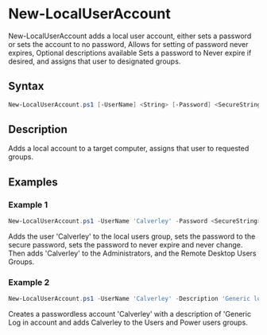 # New-LocalUserAccount

New-LocalUserAccount adds a local user account, either sets a password or sets the account to no password, Allows for setting of password never expires, Optional descriptions available
  Sets a password to Never expire if desired, and assigns that user to designated groups.

## Syntax
```PowerShell
New-LocalUserAccount.ps1 [-UserName] <String> [-Password] <SecureString> [-PasswordNeverExpires] [-Description] <String> [-UserMayNotChangePassword] [-Description] <StringArray> [<CommonParameters>]
```
## Description

Adds a local account to a target computer, assigns that user to requested groups.

## Examples


###  Example 1 
```PowerShell
New-LocalUserAccount.ps1 -UserName 'Calverley' -Password <SecureString> -PasswordNeverExpires -UserMayNotChangePassword -Groups 'Admin', 'Remote D'
```

Adds the user 'Calverley' to the local users group, sets the password to the secure password, sets the password to never expire and never change.
  Then adds 'Calverley' to the Administrators, and the Remote Desktop Users Groups.

###  Example 2 
```PowerShell
New-LocalUserAccount.ps1 -UserName 'Calverley' -Description 'Generic log in account' -Groups 'Users', 'power U'
```

Creates a passwordless account 'Calverley' with a description of 'Generic Log in account and adds Calverley to the Users and Power users groups.
